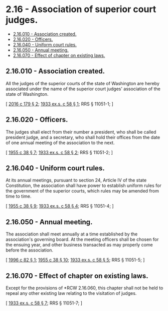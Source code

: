 # 2.16 - Association of superior court judges.
* [2.16.010 - Association created.](#216010---association-created)
* [2.16.020 - Officers.](#216020---officers)
* [2.16.040 - Uniform court rules.](#216040---uniform-court-rules)
* [2.16.050 - Annual meeting.](#216050---annual-meeting)
* [2.16.070 - Effect of chapter on existing laws.](#216070---effect-of-chapter-on-existing-laws)
## 2.16.010 - Association created.
All the judges of the superior courts of the state of Washington are hereby associated under the name of the superior court judges' association of the state of Washington.

\[ [2016 c 179 § 2](http://lawfilesext.leg.wa.gov/biennium/2015-16/Pdf/Bills/Session%20Laws/House/2587.SL.pdf?cite=2016%20c%20179%20§%202); [1933 ex.s. c 58 § 1](http://leg.wa.gov/CodeReviser/documents/sessionlaw/1933ex1c58.pdf?cite=1933%20ex.s.%20c%2058%20§%201); RRS § 11051-1; \]

## 2.16.020 - Officers.
The judges shall elect from their number a president, who shall be called president judge, and a secretary, who shall hold their offices from the date of one annual meeting of the association to the next.

\[ [1955 c 38 § 7](http://leg.wa.gov/CodeReviser/documents/sessionlaw/1955c38.pdf?cite=1955%20c%2038%20§%207); [1933 ex.s. c 58 § 2](http://leg.wa.gov/CodeReviser/documents/sessionlaw/1933ex1c58.pdf?cite=1933%20ex.s.%20c%2058%20§%202); RRS § 11051-2; \]

## 2.16.040 - Uniform court rules.
At its annual meetings, pursuant to section 24, Article IV of the state Constitution, the association shall have power to establish uniform rules for the government of the superior courts, which rules may be amended from time to time.

\[ [1955 c 38 § 9](http://leg.wa.gov/CodeReviser/documents/sessionlaw/1955c38.pdf?cite=1955%20c%2038%20§%209); [1933 ex.s. c 58 § 4](http://leg.wa.gov/CodeReviser/documents/sessionlaw/1933ex1c58.pdf?cite=1933%20ex.s.%20c%2058%20§%204); RRS § 11051-4; \]

## 2.16.050 - Annual meeting.
The association shall meet annually at a time established by the association's governing board. At the meeting officers shall be chosen for the ensuing year, and other business transacted as may properly come before the association.

\[ [1996 c 82 § 1](http://lawfilesext.leg.wa.gov/biennium/1995-96/Pdf/Bills/Session%20Laws/House/2340.SL.pdf?cite=1996%20c%2082%20§%201); [1955 c 38 § 10](http://leg.wa.gov/CodeReviser/documents/sessionlaw/1955c38.pdf?cite=1955%20c%2038%20§%2010); [1933 ex.s. c 58 § 5](http://leg.wa.gov/CodeReviser/documents/sessionlaw/1933ex1c58.pdf?cite=1933%20ex.s.%20c%2058%20§%205); RRS § 11051-5; \]

## 2.16.070 - Effect of chapter on existing laws.
Except for the provisions of *RCW 2.16.060, this chapter shall not be held to repeal any other existing law relating to the visitation of judges.

\[ [1933 ex.s. c 58 § 7](http://leg.wa.gov/CodeReviser/documents/sessionlaw/1933ex1c58.pdf?cite=1933%20ex.s.%20c%2058%20§%207); RRS § 11051-7; \]

